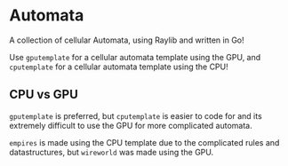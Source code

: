 # Automata
A collection of cellular Automata, using Raylib and written in Go!

Use `gputemplate` for a cellular automata template using the GPU, and `cputemplate` for a cellular automata template using the CPU!

## CPU vs GPU
`gputemplate` is preferred, but `cputemplate` is easier to code for and its extremely difficult to use the GPU for more complicated automata.

`empires` is made using the CPU template due to the complicated rules and datastructures, but `wireworld` was made using the GPU.
